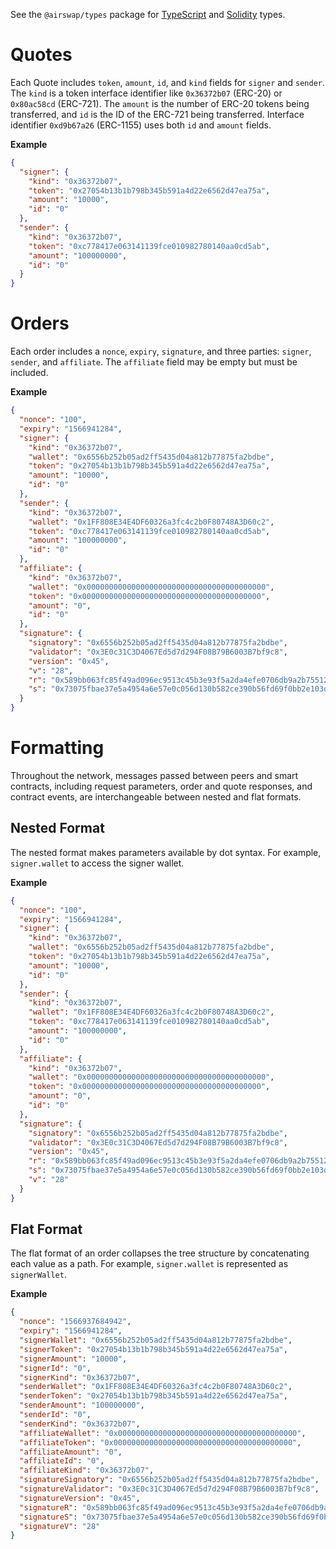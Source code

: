 See the `@airswap/types` package for [TypeScript](https://github.com/airswap/airswap-protocols/blob/master/source/types/index.ts) and [Solidity](https://github.com/airswap/airswap-protocols/blob/master/source/types/contracts/Types.sol) types.

# Quotes

Each Quote includes `token`, `amount`, `id`, and `kind` fields for `signer` and `sender`. The `kind` is a token interface identifier like `0x36372b07` (ERC-20) or `0x80ac58cd` (ERC-721). The `amount` is the number of ERC-20 tokens being transferred, and `id` is the ID of the ERC-721 being transferred. Interface identifier `0xd9b67a26` (ERC-1155) uses both `id` and `amount` fields.

**Example**

```json
{
  "signer": {
    "kind": "0x36372b07",
    "token": "0x27054b13b1b798b345b591a4d22e6562d47ea75a",
    "amount": "10000",
    "id": "0"
  },
  "sender": {
    "kind": "0x36372b07",
    "token": "0xc778417e063141139fce010982780140aa0cd5ab",
    "amount": "100000000",
    "id": "0"
  }
}
```

# Orders

Each order includes a `nonce`, `expiry`, `signature`, and three parties: `signer`, `sender`, and `affiliate`. The `affiliate` field may be empty but must be included.

**Example**

```json
{
  "nonce": "100",
  "expiry": "1566941284",
  "signer": {
    "kind": "0x36372b07",
    "wallet": "0x6556b252b05ad2ff5435d04a812b77875fa2bdbe",
    "token": "0x27054b13b1b798b345b591a4d22e6562d47ea75a",
    "amount": "10000",
    "id": "0"
  },
  "sender": {
    "kind": "0x36372b07",
    "wallet": "0x1FF808E34E4DF60326a3fc4c2b0F80748A3D60c2",
    "token": "0xc778417e063141139fce010982780140aa0cd5ab",
    "amount": "100000000",
    "id": "0"
  },
  "affiliate": {
    "kind": "0x36372b07",
    "wallet": "0x0000000000000000000000000000000000000000",
    "token": "0x0000000000000000000000000000000000000000",
    "amount": "0",
    "id": "0"
  },
  "signature": {
    "signatory": "0x6556b252b05ad2ff5435d04a812b77875fa2bdbe",
    "validator": "0x3E0c31C3D4067Ed5d7d294F08B79B6003B7bf9c8",
    "version": "0x45",
    "v": "28",
    "r": "0x589bb063fc85f49ad096ec9513c45b3e93f5a2da4efe0706db9a2b755121f4c2",
    "s": "0x73075fbae37e5a4954a6e57e0c056d130b582ce390b56fd69f0bb2e103d07e70"
  }
}
```

# Formatting

Throughout the network, messages passed between peers and smart contracts, including request parameters, order and quote responses, and contract events, are interchangeable between nested and flat formats.

## Nested Format

The nested format makes parameters available by dot syntax. For example, `signer.wallet` to access the signer wallet.

**Example**

```json
{
  "nonce": "100",
  "expiry": "1566941284",
  "signer": {
    "kind": "0x36372b07",
    "wallet": "0x6556b252b05ad2ff5435d04a812b77875fa2bdbe",
    "token": "0x27054b13b1b798b345b591a4d22e6562d47ea75a",
    "amount": "10000",
    "id": "0"
  },
  "sender": {
    "kind": "0x36372b07",
    "wallet": "0x1FF808E34E4DF60326a3fc4c2b0F80748A3D60c2",
    "token": "0xc778417e063141139fce010982780140aa0cd5ab",
    "amount": "100000000",
    "id": "0"
  },
  "affiliate": {
    "kind": "0x36372b07",
    "wallet": "0x0000000000000000000000000000000000000000",
    "token": "0x0000000000000000000000000000000000000000",
    "amount": "0",
    "id": "0"
  },
  "signature": {
    "signatory": "0x6556b252b05ad2ff5435d04a812b77875fa2bdbe",
    "validator": "0x3E0c31C3D4067Ed5d7d294F08B79B6003B7bf9c8",
    "version": "0x45",
    "r": "0x589bb063fc85f49ad096ec9513c45b3e93f5a2da4efe0706db9a2b755121f4c2",
    "s": "0x73075fbae37e5a4954a6e57e0c056d130b582ce390b56fd69f0bb2e103d07e70",
    "v": "28"
  }
}
```

## Flat Format

The flat format of an order collapses the tree structure by concatenating each value as a path. For example, `signer.wallet` is represented as `signerWallet`.

**Example**

```json
{
  "nonce": "1566937684942",
  "expiry": "1566941284",
  "signerWallet": "0x6556b252b05ad2ff5435d04a812b77875fa2bdbe",
  "signerToken": "0x27054b13b1b798b345b591a4d22e6562d47ea75a",
  "signerAmount": "10000",
  "signerId": "0",
  "signerKind": "0x36372b07",
  "senderWallet": "0x1FF808E34E4DF60326a3fc4c2b0F80748A3D60c2",
  "senderToken": "0x27054b13b1b798b345b591a4d22e6562d47ea75a",
  "senderAmount": "100000000",
  "senderId": "0",
  "senderKind": "0x36372b07",
  "affiliateWallet": "0x0000000000000000000000000000000000000000",
  "affiliateToken": "0x0000000000000000000000000000000000000000",
  "affiliateAmount": "0",
  "affiliateId": "0",
  "affiliateKind": "0x36372b07",
  "signatureSignatory": "0x6556b252b05ad2ff5435d04a812b77875fa2bdbe",
  "signatureValidator": "0x3E0c31C3D4067Ed5d7d294F08B79B6003B7bf9c8",
  "signatureVersion": "0x45",
  "signatureR": "0x589bb063fc85f49ad096ec9513c45b3e93f5a2da4efe0706db9a2b755121f4c2",
  "signatureS": "0x73075fbae37e5a4954a6e57e0c056d130b582ce390b56fd69f0bb2e103d07e70",
  "signatureV": "28"
}
```
